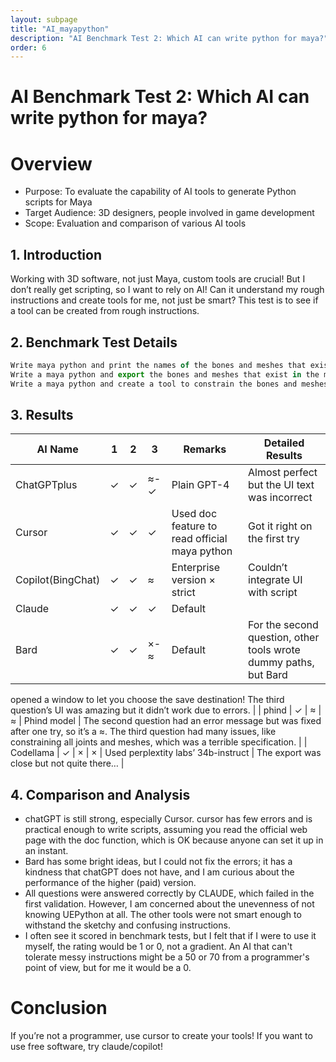 ```yaml
---
layout: subpage
title: "AI_mayapython"
description: "AI Benchmark Test 2: Which AI can write python for maya?"
order: 6
---
```


# AI Benchmark Test 2: Which AI can write python for maya?

# **Overview**

- Purpose: To evaluate the capability of AI tools to generate Python
scripts for Maya
- Target Audience: 3D designers, people involved in game
development
- Scope: Evaluation and comparison of various AI tools

## **1. Introduction**

Working with 3D software, not just Maya, custom tools are crucial!
But I don’t really get scripting, so I want to rely on AI! Can it
understand my rough instructions and create tools for me, not just be
smart? This test is to see if a tool can be created from rough
instructions.

## **2. Benchmark Test Details**

```jsx
Write maya python and print the names of the bones and meshes that exist in the maya scene.
Write a maya python and export the bones and meshes that exist in the maya scene as a ma file.
Write a maya python and create a tool to constrain the bones and meshes that exist in the maya scene.
```

## **3. Results**

| AI Name | 1 | 2 | 3 | Remarks | Detailed Results |
| --- | --- | --- | --- | --- | --- |
| ChatGPTplus | ✓ | ✓ | ≈-✓ | Plain GPT-4 | Almost perfect but the UI text was incorrect |
| Cursor | ✓ | ✓ | ✓ | Used doc feature to read official maya python | Got it right on the first try |
| Copilot(BingChat) | ✓ | ✓ | ≈ | Enterprise version × strict | Couldn’t integrate UI with script |
| Claude | ✓ | ✓ | ✓ | Default |  |
| Bard | ✓ | ✓ | ×-≈ | Default | For the second question, other tools wrote dummy paths, but Bard
opened a window to let you choose the save destination! The third
question’s UI was amazing but it didn’t work due to errors. |
| phind | ✓ | ≈ | ≈ | Phind model | The second question had an error message but was fixed after one
try, so it’s a ≈. The third question had many issues, like constraining
all joints and meshes, which was a terrible specification. |
| Codellama | ✓ | × | × | Used perplextity labs’ 34b-instruct | The export was close but not quite there… |

## **4. Comparison and Analysis**

- chatGPT is still strong, especially Cursor. cursor has few errors and is practical enough to write scripts, assuming you read the official web page with the doc function, which is OK because anyone can set it up in an instant.
- Bard has some bright ideas, but I could not fix the errors; it has a kindness that chatGPT does not have, and I am curious about the performance of the higher (paid) version.
- All questions were answered correctly by CLAUDE, which failed in the first validation. However, I am concerned about the unevenness of not knowing UEPython at all. The other tools were not smart enough to withstand the sketchy and confusing instructions.
- I often see it scored in benchmark tests, but I felt that if I were to use it myself, the rating would be 1 or 0, not a gradient. An AI that can't tolerate messy instructions might be a 50 or 70 from a programmer's point of view, but for me it would be a 0.

# **Conclusion**

If you’re not a programmer, use cursor to create your tools!
If you want to use free software, try claude/copilot!
